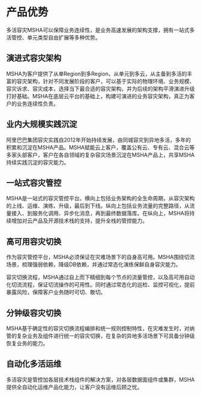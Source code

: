 # 产品优势

多活容灾MSHA可以保障业务连续性，是业务高速发展的架构支撑，拥有一站式多活管控、单元类型自由扩展等多种优势。

## 演进式容灾架构

MSHA为客户提供了从单Region到多Region，从单元到多云，从主备到多活的丰富的容灾架构，针对不同发展阶段的客户，可以基于实际的物理环境、业务规模、容灾诉求、容灾成本，选择当下最合适的容灾架构，并为后续的架构平滑演进升级打好基础。MSHA在底层云平台的基础上，构建可演进的业务容灾架构，真正为客户的业务连续性负责。

## 业内大规模实践沉淀

阿里巴巴集团容灾实践自2012年开始持续发展，由同城容灾到异地多活，多年的积累和沉淀在MSHA产品。MSHA赋能云上客户，覆盖公有云、专有云、混合云等多家头部客户，客户在各自领域的复杂容灾场景沉淀在MSHA产品上，共享MSHA持续实践沉淀的容灾能力。

## 一站式容灾管控

MSHA是一站式的容灾管控平台。横向上包括业务架构的全生命周期，从容灾架构的上线、运维、演练、升级，最后到下线。纵向上包括业务流量的完整路径，从流量接入、到服务化调用、异步化消息，再到最终数据落库。在纵向上，MSHA将持续增加对云产品及开源技术栈的支持，提升全栈的管控能力。

## 高可用容灾切换

作为容灾管控平台，MSHA必须保证在灾难场景下的自身高可用。MSHA围绕切流场景，梳理强弱依赖，降级DB依赖，并通过常态化演练保鲜自身容灾能力。

容灾切换流程，MSHA通过自上而下精细到每个节点的流量管控，以及高可用自动化切流流程，保证切流操作的可用性。同时通过常态化的巡检、监控可视化，提前暴露风险，保障客户业务随时可切、敢切。

## 分钟级容灾切换

MSHA基于确定性的容灾切换流程编排和统一规则控制特性，在灾难发生时，对纳管的复杂业务及组件进行统一的容灾切换，在复杂的异地多活场景下可具备分钟级恢复业务的能力。

## 自动化多活运维

多活容灾是管控加各层技术栈组件的解决方案，对各层数据面组件或集群，MSHA提供全自动化运维产品化能力，让客户没有运维后顾之忧。

